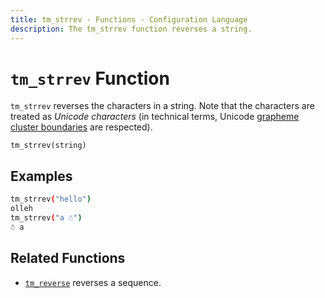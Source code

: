 ```yaml
---
title: tm_strrev - Functions - Configuration Language
description: The tm_strrev function reverses a string.
---
```


# `tm_strrev` Function

`tm_strrev` reverses the characters in a string.
Note that the characters are treated as _Unicode characters_ (in technical terms, Unicode [grapheme cluster boundaries](https://unicode.org/reports/tr29/#Grapheme_Cluster_Boundaries) are respected).

```hcl
tm_strrev(string)
```

## Examples

```sh
tm_strrev("hello")
olleh
tm_strrev("a ☃")
☃ a
```

## Related Functions

* [`tm_reverse`](./tm_reverse.md) reverses a sequence.
